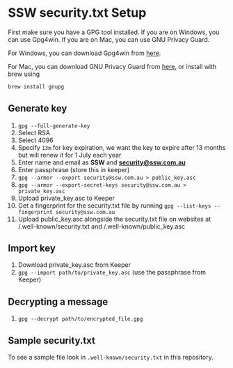 # SSW security.txt Setup

First make sure you have a GPG tool installed. If you are on Windows, you can use Gpg4win. If you are on Mac, you can use GNU Privacy Guard.

For Windows, you can download Gpg4win from [here](https://gpg4win.org/download.html).

For Mac, you can download GNU Privacy Guard from [here](https://gnupg.org/download/index.html), or install with brew using

```bash
brew install gnupg
```

## Generate key

1. `gpg --full-generate-key`
2. Select RSA
3. Select 4096
4. Specify `13m` for key expiration, we want the key to expire after 13 months but will renew it for 1 July each year
5. Enter name and email as **SSW** and **security@ssw.com.au**
6. Enter passphrase (store this in keeper)
7. `gpg --armor --export security@ssw.com.au > public_key.asc`
8. `gpg --armor --export-secret-keys security@ssw.com.au > private_key.asc`
9. Upload private_key.asc to Keeper
10. Get a fingerprint for the security.txt file by running `gpg --list-keys --fingerprint security@ssw.com.au`
11. Upload public_key.asc alongside the security.txt file on websites at /.well-known/security.txt and /.well-known/public_key.asc

## Import key

1. Download private_key.asc from Keeper
2. `gpg --import path/to/private_key.asc` (use the passphrase from Keeper)

## Decrypting a message

1. `gpg --decrypt path/to/encrypted_file.gpg`

## Sample security.txt

To see a sample file look in `.well-known/security.txt` in this repository.
